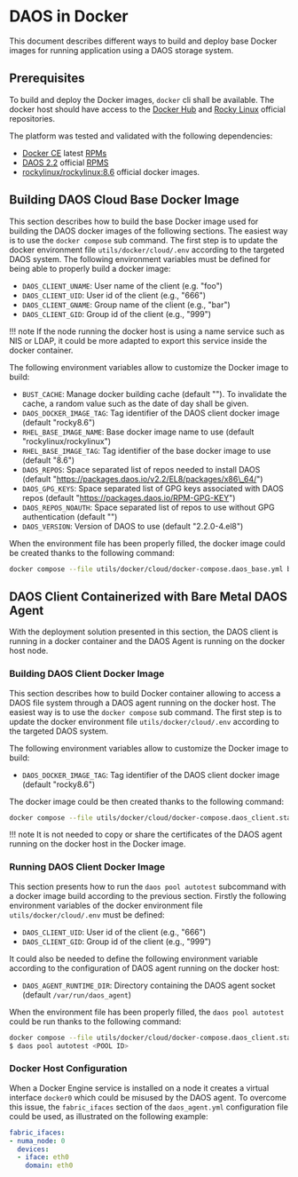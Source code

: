 # DAOS in Docker

This document describes different ways to build and deploy base Docker images for running
application using a DAOS storage system.


## Prerequisites

To build and deploy the Docker images, `docker` cli shall be available.
The docker host should have access to the [Docker Hub](https://hub.docker.com/) and
[Rocky Linux](https://rockylinux.org/) official repositories.

The platform was tested and validated with the following dependencies:
- [Docker CE](https://docs.docker.com/engine/install/centos/) latest
  [RPMs](https://download.docker.com/linux/centos/docker-ce.repo)
- [DAOS 2.2](https://docs.daos.io/v2.2/) official [RPMS](https://packages.daos.io/v2.2/)
- [rockylinux/rockylinux:8.6](https://hub.docker.com/r/rockylinux/rockylinux/) official docker
  images.


## Building DAOS Cloud Base Docker Image

This section describes how to build the base Docker image used for building the DAOS docker images
of the following sections.  The easiest way is to use the `docker compose` sub command.  The first
step is to update the docker environment file `utils/docker/cloud/.env` according to the targeted
DAOS system.  The following environment variables must be defined for being able to properly build
a docker image:
- `DAOS_CLIENT_UNAME`: User name of the client (e.g. "foo")
- `DAOS_CLIENT_UID`: User id of the client (e.g.,  "666")
- `DAOS_CLIENT_GNAME`: Group name of the client (e.g., "bar")
- `DAOS_CLIENT_GID`: Group id of the client (e.g., "999")

!!! note
    If the node running the docker host is using a name service such as NIS or LDAP, it could be
    more adapted to export this service inside the docker container.

The following environment variables allow to customize the Docker image to build:
- `BUST_CACHE`: Manage docker building cache (default "").  To invalidate the cache, a random value
  such as the date of day shall be given.
- `DAOS_DOCKER_IMAGE_TAG`: Tag identifier of the DAOS client docker image (default "rocky8.6")
- `RHEL_BASE_IMAGE_NAME`: Base docker image name to use (default "rockylinux/rockylinux")
- `RHEL_BASE_IMAGE_TAG`: Tag identifier of the base docker image to use (default "8.6")
- `DAOS_REPOS`: Space separated list of repos needed to install DAOS (default
  "https://packages.daos.io/v2.2/EL8/packages/x86\_64/")
- `DAOS_GPG_KEYS`: Space separated list of GPG keys associated with DAOS repos (default
   "https://packages.daos.io/RPM-GPG-KEY")
- `DAOS_REPOS_NOAUTH`: Space separated list of repos to use without GPG authentication
   (default "")
- `DAOS_VERSION`: Version of DAOS to use (default "2.2.0-4.el8")

When the environment file has been properly filled, the docker image could be created thanks to the
following command:
```bash
docker compose --file utils/docker/cloud/docker-compose.daos_base.yml build
```


## DAOS Client Containerized with Bare Metal DAOS Agent

With the deployment solution presented in this section, the DAOS client is running in a docker
container and the DAOS Agent is running on the docker host node.

### Building DAOS Client Docker Image

This section describes how to build Docker container allowing to access a DAOS file system through
a DAOS agent running on the docker host.  The easiest way is to use the `docker compose` sub
command.  The first step is to update the docker environment file `utils/docker/cloud/.env`
according to the targeted DAOS system.

The following environment variables allow to customize the Docker image to build:
- `DAOS_DOCKER_IMAGE_TAG`: Tag identifier of the DAOS client docker image (default "rocky8.6")

The docker image could be then created thanks to the following command:
```bash
docker compose --file utils/docker/cloud/docker-compose.daos_client.standalone.yml build
```

!!! note
    It is not needed to copy or share the certificates of the DAOS agent running on the docker host
    in the Docker image.

### Running DAOS Client Docker Image

This section presents how to run the `daos pool autotest` subcommand with a docker image build
according to the previous section.  Firstly the following environment variables of the docker
environment file `utils/docker/cloud/.env` must be defined:
- `DAOS_CLIENT_UID`: User id of the client (e.g.,  "666")
- `DAOS_CLIENT_GID`: Group id of the client (e.g., "999")

It could also be needed to define the following environment variable according to the configuration
of DAOS agent running on the docker host:
- `DAOS_AGENT_RUNTIME_DIR`: Directory containing the DAOS agent socket (default `/var/run/daos_agent`)

When the environment file has been properly filled, the `daos pool autotest` could be run thanks to
the following command:
```bash
docker compose --file utils/docker/cloud/docker-compose.daos_client.standalone.yml run --rm daos_client
$ daos pool autotest <POOL ID>
```

### Docker Host Configuration

When a Docker Engine service is installed on a node it creates a virtual interface `docker0` which
could be misused by the DAOS agent.  To overcome this issue, the `fabric_ifaces` section of the
`daos_agent.yml` configuration file could be used, as illustrated on the following example:
```yaml
fabric_ifaces:
- numa_node: 0
  devices:
  - iface: eth0
    domain: eth0
```
